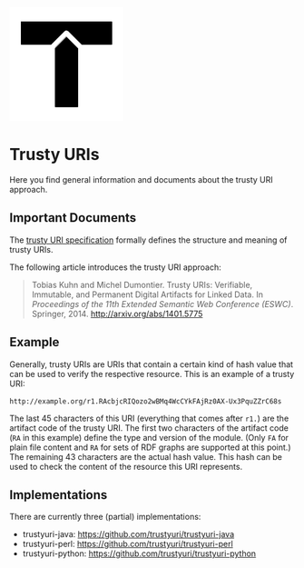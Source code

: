 ![Trusty URI logo](logo/trustyuri.png)


Trusty URIs
===========


Here you find general information and documents about the trusty URI approach.


Important Documents
-------------------

The [trusty URI specification](https://github.com/trustyuri/trustyuri-spec)
formally defines the structure and meaning of trusty URIs.

The following article introduces the trusty URI approach:

> Tobias Kuhn and Michel Dumontier. Trusty URIs: Verifiable, Immutable, and
> Permanent Digital Artifacts for Linked Data. In _Proceedings of the 11th
> Extended Semantic Web Conference (ESWC)_. Springer, 2014.
> http://arxiv.org/abs/1401.5775


Example
-------

Generally, trusty URIs are URIs that contain a certain kind of hash value that
can be used to verify the respective resource. This is an example of a
trusty URI:

    http://example.org/r1.RAcbjcRIQozo2wBMq4WcCYkFAjRz0AX-Ux3PquZZrC68s

The last 45 characters of this URI (everything that comes after `r1.`) are the
artifact code of the trusty URI. The first two characters of the artifact code
(`RA` in this example) define the type and version of the module. (Only `FA`
for plain file content and `RA` for sets of RDF graphs are supported at this
point.) The remaining 43 characters are the actual hash value. This hash can
be used to check the content of the resource this URI represents.


Implementations
---------------

There are currently three (partial) implementations:

- trustyuri-java: https://github.com/trustyuri/trustyuri-java
- trustyuri-perl: https://github.com/trustyuri/trustyuri-perl
- trustyuri-python: https://github.com/trustyuri/trustyuri-python

